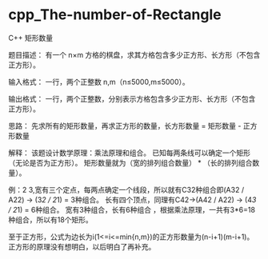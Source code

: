 # cpp_The-number-of-Rectangle
C++ 矩形数量

题目描述：
有一个 n×m 方格的棋盘，求其方格包含多少正方形、长方形（不包含正方形）。

输入格式：
一行，两个正整数 n,m（n≤5000,m≤5000）。

输出格式：
一行，两个正整数，分别表示方格包含多少正方形、长方形（不包含正方形）。

思路：
先求所有的矩形数量，再求正方形的数量，长方形数量 = 矩形数量 - 正方形数量

解释：
该题设计数学原理：乘法原理和组合。
已知每两条线可以确定一个矩形（无论是否为正方形）。
矩形数量就为（宽的排列组合数量） * （长的排列组合数量）。

例：2 3,宽有三个定点，每两点确定一个线段，所以就有C32种组合即(A32 / A22) -> (3*2 / 2*1) = 3种组合。
长有四个顶点，同理有C42->(A42 / A22) -> (4*3 / 2*1) = 6种组合。
宽有3种组合，长有6种组合 ，根据乘法原理，一共有3*6=18种组合，所以有18个矩形。

至于正方形，公式为边长为i(1<=i<=min{n,m})的正方形数量为(n-i+1)(m-i+1)。
正方形的原理没有想明白，以后明白了再补充。
